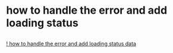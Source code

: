 # how to handle the error and add loading status

##

[! how to handle the error and add loading status data](https://www.youtube.com/watch?v=GPW3CJguUok&list=PLgH5QX0i9K3rGtitufynBKMy5gAFpa1y8&index=43)
